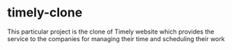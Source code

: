 # timely-clone
This particular project is the clone of Timely website which provides the service to the companies for managing their time and scheduling their work
